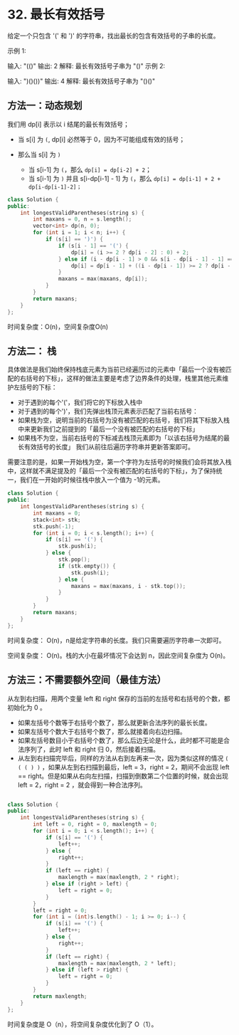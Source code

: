 #  32. 最长有效括号

给定一个只包含 '(' 和 ')' 的字符串，找出最长的包含有效括号的子串的长度。

示例 1:

输入: "(()"
输出: 2
解释: 最长有效括号子串为 "()"
示例 2:

输入: ")()())"
输出: 4
解释: 最长有效括号子串为 "()()"



## 方法一：动态规划

我们用 dp[i] 表示以 i 结尾的最长有效括号；

- 当 s[i] 为 `(`, dp[i] 必然等于 0，因为不可能组成有效的括号；

- 那么当 s[i] 为 `)`
  - 当 s[i-1] 为 `(`，那么 `dp[i] = dp[i-2] + 2`；
  - 当 s[i-1] 为 `)` 并且 s[i-dp[i-1] - 1] 为 `(`，那么 `dp[i] = dp[i-1] + 2 + dp[i-dp[i-1]-2]；`

```C++
class Solution {
public:
    int longestValidParentheses(string s) {
        int maxans = 0, n = s.length();
        vector<int> dp(n, 0);
        for (int i = 1; i < n; i++) {
            if (s[i] == ')') {
                if (s[i - 1] == '(') {
                    dp[i] = (i >= 2 ? dp[i - 2] : 0) + 2;
                } else if (i - dp[i - 1] > 0 && s[i - dp[i - 1] - 1] == '(') {
                    dp[i] = dp[i - 1] + ((i - dp[i - 1]) >= 2 ? dp[i - dp[i - 1] - 2] : 0) + 2;
                }
                maxans = max(maxans, dp[i]);
            }
        }
        return maxans;
    }
};
```

时间复杂度：O(n)，空间复杂度O(n)



## 方法二： 栈

具体做法是我们始终保持栈底元素为当前已经遍历过的元素中「最后一个没有被匹配的右括号的下标」，这样的做法主要是考虑了边界条件的处理，栈里其他元素维护左括号的下标：

- 对于遇到的每个'('，我们将它的下标放入栈中
- 对于遇到的每个')'，我们先弹出栈顶元素表示匹配了当前右括号：
- 如果栈为空，说明当前的右括号为没有被匹配的右括号，我们将其下标放入栈中来更新我们之前提到的「最后一个没有被匹配的右括号的下标」
- 如果栈不为空，当前右括号的下标减去栈顶元素即为「以该右括号为结尾的最长有效括号的长度」
  我们从前往后遍历字符串并更新答案即可。

需要注意的是，如果一开始栈为空，第一个字符为左括号的时候我们会将其放入栈中，这样就不满足提及的「最后一个没有被匹配的右括号的下标」，为了保持统一，我们在一开始的时候往栈中放入一个值为 -1的元素。

```C++
class Solution {
public:
    int longestValidParentheses(string s) {
        int maxans = 0;
        stack<int> stk;
        stk.push(-1);
        for (int i = 0; i < s.length(); i++) {
            if (s[i] == '(') {
                stk.push(i);
            } else {
                stk.pop();
                if (stk.empty()) {
                    stk.push(i);
                } else {
                    maxans = max(maxans, i - stk.top());
                }
            }
        }
        return maxans;
    }
};
```

时间复杂度： O(n)，n是给定字符串的长度。我们只需要遍历字符串一次即可。

空间复杂度： O(n)。栈的大小在最坏情况下会达到 n，因此空间复杂度为 O(n)。

## 方法三：不需要额外空间（最佳方法）

从左到右扫描，用两个变量 left 和 right 保存的当前的左括号和右括号的个数，都初始化为 0 。

- 如果左括号个数等于右括号个数了，那么就更新合法序列的最长长度。
- 如果左括号个数大于右括号个数了，那么就接着向右边扫描。
- 如果左括号数目小于右括号个数了，那么后边无论是什么，此时都不可能是合法序列了，此时 left 和 right 归 0，然后接着扫描。
- 从左到右扫描完毕后，同样的方法从右到左再来一次，因为类似这样的情况 `( ( ( ) )` ，如果从左到右扫描到最后，left = 3，right = 2，期间不会出现 left == right。但是如果从右向左扫描，扫描到倒数第二个位置的时候，就会出现 left = 2，right = 2 ，就会得到一种合法序列。

```C++

class Solution {
public:
    int longestValidParentheses(string s) {
        int left = 0, right = 0, maxlength = 0;
        for (int i = 0; i < s.length(); i++) {
            if (s[i] == '(') {
                left++;
            } else {
                right++;
            }
            if (left == right) {
                maxlength = max(maxlength, 2 * right);
            } else if (right > left) {
                left = right = 0;
            }
        }
        left = right = 0;
        for (int i = (int)s.length() - 1; i >= 0; i--) {
            if (s[i] == '(') {
                left++;
            } else {
                right++;
            }
            if (left == right) {
                maxlength = max(maxlength, 2 * left);
            } else if (left > right) {
                left = right = 0;
            }
        }
        return maxlength;
    }
};
```

时间复杂度是 O（n），将空间复杂度优化到了 O（1）。

